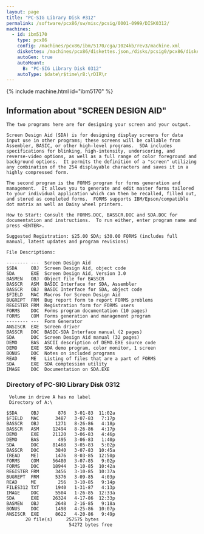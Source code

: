 ```yaml
---
layout: page
title: "PC-SIG Library Disk #312"
permalink: /software/pcx86/sw/misc/pcsig/0001-0999/DISK0312/
machines:
  - id: ibm5170
    type: pcx86
    config: /machines/pcx86/ibm/5170/cga/1024kb/rev3/machine.xml
    diskettes: /machines/pcx86/diskettes.json,/disks/pcsig0/pcx86/diskettes.json
    autoGen: true
    autoMount:
      B: "PC-SIG Library Disk 0312"
    autoType: $date\r$time\rB:\rDIR\r
---
```


{% include machine.html id="ibm5170" %}

## Information about "SCREEN DESIGN AID"

    The two programs here are for designing your screen and your output.
    
    Screen Design Aid (SDA) is for designing display screens for data
    input use in other programs; these screens will be callable from
    Assembler, BASIC, or other high-level programs.  SDA includes
    specifications for blinking, high-intensity, underscoring, and
    reverse-video options, as well as a full range of color foreground and
    background options.  It permits the definition of a "screen" utilizing
    any combination of the 254 displayable characters and saves it in a
    highly compressed form.
    
    The second program is the FORMS program for forms generation and
    management.  It allows you to generate and edit master forms tailored
    to your individual application which can then be recalled, filled out,
    and stored as completed forms.  FORMS supports IBM/Epson/compatible
    dot matrix as well as Daisy wheel printers.
    
    How to Start: Consult the FORMS.DOC, BASSCR.DOC and SDA.DOC for
    documentation and instructions.  To run either, enter program name and
    press <ENTER>.
    
    Suggested Registration: $25.00 SDA; $30.00 FORMS (includes full
    manual, latest updates and program revisions)
    
    File Descriptions:
    
    -------- ---  Screen Design Aid
    $SDA     OBJ  Screen Design Aid, object code
    SDA      EXE  Screen Design Aid, Version 3.0
    BASMEN   OBJ  Object file for BASSCR
    BASSCR   ASM  BASIC Interface for SDA, Assembler
    BASSCR   OBJ  BASIC Interface for SDA, object code
    $FIELD   MAC  Macros for Screen Design Aid
    BUGREPT  FRM  Bug report form to report FORMS problems
    REGISTER FRM  Registration form for FORMS users
    FORMS    DOC  Forms program documentation (10 pages)
    FORMS    COM  Forms generation and management program
    -------- ---  Form Generator
    ANSISCR  EXE  Screen driver
    BASSCR   DOC  BASIC-SDA Interface manual (2 pages)
    SDA      DOC  Screen Design Aid manual (32 pages)
    DEMO     BAS  ASCII description of DEMO.EXE source code
    DEMO     EXE  SDA demo program, color monitor, 1 screen
    BONUS    DOC  Notes on included programs
    READ     ME   Listing of files that are a part of FORMS
    SDA      EXE  SDA comptession utility
    IMAGE    DOC  Documentation on SDA.EXE

### Directory of PC-SIG Library Disk 0312

     Volume in drive A has no label
     Directory of A:\

    $SDA     OBJ       876   3-01-83  11:02a
    $FIELD   MAC      3487   3-07-83   7:17p
    BASSCR   OBJ      1271   8-26-86   4:18p
    BASSCR   ASM     12494   8-26-86   4:17p
    DEMO     EXE     21120   3-06-83   4:46p
    DEMO     BAS       495   3-06-83   1:40p
    SDA      DOC     81468   3-05-83   5:02p
    BASSCR   DOC      3840   3-07-83  10:45a
    (READ    ME)      1476   8-03-85  12:50p
    FORMS    COM     56480   3-07-85   9:02p
    FORMS    DOC     18944   3-10-85  10:42a
    REGISTER FRM      3456   3-10-85  10:37a
    BUGREPT  FRM      5376   3-09-85   4:03p
    READ     ME        256   3-10-85   9:14p
    FILES312 TXT      1940   1-31-87   4:13p
    IMAGE    DOC      5504   1-26-85  12:33a
    SDA      EXE     26324   4-17-86  12:33p
    BASMEN   OBJ      2648   2-16-85   9:18a
    BONUS    DOC      1498   4-25-86  10:07p
    ANSISCR  EXE      8622   4-20-86   9:49p
           20 file(s)     257575 bytes
                           54272 bytes free
